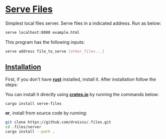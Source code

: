 [**rust**]: https://www.rust-lang.org
[**crates.io**]: https://crates.io

# [**Serve Files**](#serve-files)

Simplest local files server. Serve files in a indicated address. Run as below:

```sh
serve localhost:8000 example.html
```

This program has the following inputs:

```sh
serve address file_to_serve [other_files...]
```

## [**Installation**](#installation)

First, if you don't have [**rust**] installed, install it. After installation
follow the steps:

You can install it directly using [**crates.io**] by running the commands below:

```sh
cargo install serve-files
```

**or**, install from source code by running:

```sh
git clone https://github.com/dreisss/.files.git
cd .files/server
cargo install --path .
```
